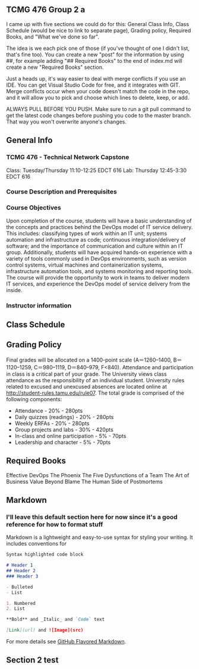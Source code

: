 ## TCMG 476 Group 2 a
I came up with five sections we could do for this: General Class Info, Class Schedule (would be nice to link to separate page), Grading policy, Required Books, and "What we've done so far".

The idea is we each pick one of those (if you've thought of one I didn't list, that's fine too). You can create a new "post" for the information by using ##, for example adding "## Required Books" to the end of index.md will create a new "Required Books" section.

Just a heads up, it's way easier to deal with merge conflicts if you use an IDE. You can get Visual Studio Code for free, and it integrates with GIT. Merge conflicts occur when your code doesn't match the code in the repo, and it will allow you to pick and choose which lines to delete, keep, or add. 

ALWAYS PULL BEFORE YOU PUSH. Make sure to run a git pull command to get the latest code changes before pushing you code to the master branch. That way you won't overwrite anyone's changes. 

## General Info
### TCMG 476 - Technical Network Capstone
Class: Tuesday/Thursday 11:10-12:25 EDCT 616
Lab: Thursday 12:45-3:30 EDCT 616

### Course Description and Prerequisites 
### Course Objectives
Upon completion of the course, students will have a basic understanding 
of the concepts and practices behind the DevOps model of IT service 
delivery. This includes: classifying types of work within an IT unit; 
systems automation and infrastructure as code; continuous 
integration/delivery of software; and the importance of communication 
and culture within an IT group. Additionally, students will have 
acquired hands-on experience with a variety of tools commonly used in 
DevOps environments, such as version control systems, virtual machines 
and containerization systems, infrastructure automation tools, and 
systems monitoring and reporting tools. The course will provide the 
opportunity to work in teams to deliver modern IT services, and 
experience the DevOps model of service delivery from the inside. 
### Instructor information

## Class Schedule

## Grading Policy
Final grades will be allocated on a 1400-point scale (A＝1260–1400, 
B＝1120–1259, C＝980–1119, D＝840–979, F<840). Attendance and 
participation in class is a critical part of your grade. The University 
views class attendance as the responsibility of an individual student. 
University rules related to excused and unexcused absences are located 
online at http://student-rules.tamu.edu/rule07. The total grade is 
comprised of the following components:

* Attendance                        - 20% - 280pts
* Daily quizzes (readings)          - 20% - 280pts
* Weekly ERFAs                      - 20% - 280pts
* Group projects and labs           - 30% - 420pts
* In-class and online participation - 5% - 70pts
* Leadership and character          - 5% - 70pts

## Required Books
Effective DevOps
The Phoenix
The Five Dysfunctions of a Team
The Art of Business Value
Beyond Blame
The Human Side of Postmortems

## Markdown
### I'll leave this default section here for now since it's a good reference for how to format stuff
Markdown is a lightweight and easy-to-use syntax for styling your writing. It includes conventions for

```markdown
Syntax highlighted code block

# Header 1
## Header 2
### Header 3

- Bulleted
- List

1. Numbered
2. List

**Bold** and _Italic_ and `Code` text

[Link](url) and ![Image](src)
```

For more details see [GitHub Flavored Markdown](https://guides.github.com/features/mastering-markdown/).

## Section 2 test
